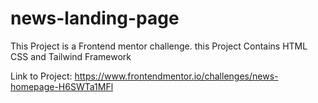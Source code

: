 # news-landing-page
This Project is a Frontend mentor challenge.
this Project Contains HTML CSS and Tailwind Framework

Link to Project:
https://www.frontendmentor.io/challenges/news-homepage-H6SWTa1MFl
